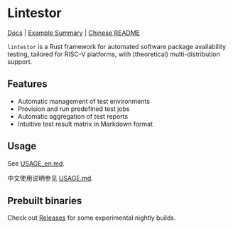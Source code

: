 # Lintestor

[Docs](https://255doesnotexist.github.io/lintestor/) | [Example Summary](https://github.com/255doesnotexist/lintestor/blob/dirty/summary.md) | [Chinese README](README.md)

`lintestor` is a Rust framework for automated software package availability testing, tailored for RISC-V platforms, with (theoretical) multi-distribution support.

## Features

- Automatic management of test environments 
- Provision and run predefined test jobs
- Automatic aggregation of test reports
- Intuitive test result matrix in Markdown format

## Usage

See [USAGE_en.md](USAGE_en.md).

中文使用说明参见 [USAGE.md](USAGE.md).

## Prebuilt binaries

Check out [Releases](https://github.com/255doesnotexist/lintestor/releases) for some experimental nightly builds.